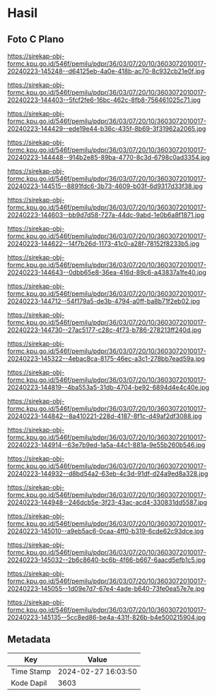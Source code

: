 # Hasil

## Foto C Plano

https://sirekap-obj-formc.kpu.go.id/546f/pemilu/pdpr/36/03/07/20/10/3603072010017-20240223-145248--d64125eb-4a0e-418b-ac70-8c932cb21e0f.jpg

https://sirekap-obj-formc.kpu.go.id/546f/pemilu/pdpr/36/03/07/20/10/3603072010017-20240223-144403--5fcf2fe6-16bc-462c-8fb8-756461025c71.jpg

https://sirekap-obj-formc.kpu.go.id/546f/pemilu/pdpr/36/03/07/20/10/3603072010017-20240223-144429--ede19e44-b36c-435f-8b69-3f31962a2065.jpg

https://sirekap-obj-formc.kpu.go.id/546f/pemilu/pdpr/36/03/07/20/10/3603072010017-20240223-144448--914b2e85-89ba-4770-8c3d-6798c0ad3354.jpg

https://sirekap-obj-formc.kpu.go.id/546f/pemilu/pdpr/36/03/07/20/10/3603072010017-20240223-144515--8891fdc6-3b73-4609-b03f-6d9317d33f38.jpg

https://sirekap-obj-formc.kpu.go.id/546f/pemilu/pdpr/36/03/07/20/10/3603072010017-20240223-144603--bb9d7d58-727a-44dc-9abd-1e0b6a8f1871.jpg

https://sirekap-obj-formc.kpu.go.id/546f/pemilu/pdpr/36/03/07/20/10/3603072010017-20240223-144622--14f7b26d-1173-41c0-a28f-78152f8233b5.jpg

https://sirekap-obj-formc.kpu.go.id/546f/pemilu/pdpr/36/03/07/20/10/3603072010017-20240223-144643--0dbb65e8-36ea-416d-89c6-a43837a1fe40.jpg

https://sirekap-obj-formc.kpu.go.id/546f/pemilu/pdpr/36/03/07/20/10/3603072010017-20240223-144712--54f179a5-de3b-4794-a0ff-ba8b71f2eb02.jpg

https://sirekap-obj-formc.kpu.go.id/546f/pemilu/pdpr/36/03/07/20/10/3603072010017-20240223-144730--27ac5177-c28c-4f73-b786-278213ff240d.jpg

https://sirekap-obj-formc.kpu.go.id/546f/pemilu/pdpr/36/03/07/20/10/3603072010017-20240223-145322--4ebac8ca-8175-46ec-a3c1-278bb7ead59a.jpg

https://sirekap-obj-formc.kpu.go.id/546f/pemilu/pdpr/36/03/07/20/10/3603072010017-20240223-144819--4ba553a5-31db-4704-be92-6894d4e4c40e.jpg

https://sirekap-obj-formc.kpu.go.id/546f/pemilu/pdpr/36/03/07/20/10/3603072010017-20240223-144842--8a410221-228d-4187-8f1c-d49af2df3088.jpg

https://sirekap-obj-formc.kpu.go.id/546f/pemilu/pdpr/36/03/07/20/10/3603072010017-20240223-144914--63e7b9ed-1a5a-44c1-881a-9e55b260b546.jpg

https://sirekap-obj-formc.kpu.go.id/546f/pemilu/pdpr/36/03/07/20/10/3603072010017-20240223-144932--d8bd54a2-63eb-4c3d-91df-d24a9ed8a328.jpg

https://sirekap-obj-formc.kpu.go.id/546f/pemilu/pdpr/36/03/07/20/10/3603072010017-20240223-144948--246dcb5e-3f23-43ac-acd4-330831dd5587.jpg

https://sirekap-obj-formc.kpu.go.id/546f/pemilu/pdpr/36/03/07/20/10/3603072010017-20240223-145010--a9eb5ac6-0caa-4ff0-b319-6cde62c93dce.jpg

https://sirekap-obj-formc.kpu.go.id/546f/pemilu/pdpr/36/03/07/20/10/3603072010017-20240223-145032--2b6c8640-bc6b-4f66-b667-6aacd5efb1c5.jpg

https://sirekap-obj-formc.kpu.go.id/546f/pemilu/pdpr/36/03/07/20/10/3603072010017-20240223-145055--1d09e7d7-67e4-4ade-b640-73fe0ea57e7e.jpg

https://sirekap-obj-formc.kpu.go.id/546f/pemilu/pdpr/36/03/07/20/10/3603072010017-20240223-145135--5cc8ed86-be4a-431f-826b-b4e500215904.jpg


## Metadata

| Key        | Value               |
| ---------- | ------------------- |
| Time Stamp | 2024-02-27 16:03:50 |
| Kode Dapil | 3603                |



